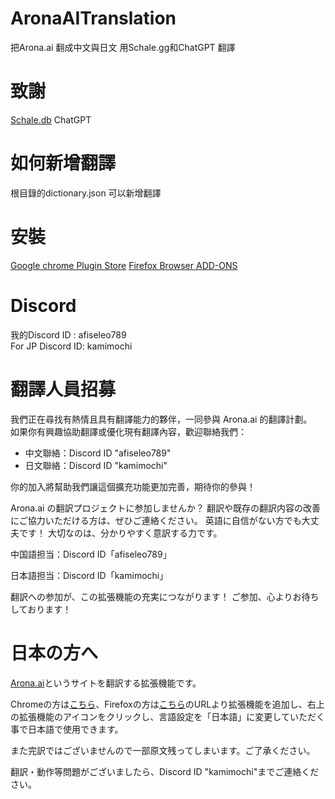 # AronaAITranslation

把Arona.ai 翻成中文與日文
用Schale.gg和ChatGPT 翻譯

# 致謝

[Schale.db](https://schaledb.com/)
ChatGPT

# 如何新增翻譯

根目錄的dictionary.json 可以新增翻譯

# 安裝
[Google chrome Plugin Store](https://chromewebstore.google.com/detail/aronaai-translator/bdkmgaodjbbcjcbpnccbpgnhdjojknkb)
[Firefox Browser ADD-ONS](https://addons.mozilla.org/zh-TW/firefox/addon/arona-ai-translator/)


# Discord

我的Discord ID : afiseleo789  
For JP Discord ID: kamimochi

# 翻譯人員招募

我們正在尋找有熱情且具有翻譯能力的夥伴，一同參與 Arona.ai 的翻譯計劃。  
如果你有興趣協助翻譯或優化現有翻譯內容，歡迎聯絡我們：  
- 中文聯絡：Discord ID "afiseleo789"  
- 日文聯絡：Discord ID "kamimochi"

你的加入將幫助我們讓這個擴充功能更加完善，期待你的參與！


Arona.ai の翻訳プロジェクトに参加しませんか？
翻訳や既存の翻訳内容の改善にご協力いただける方は、ぜひご連絡ください。
英語に自信がない方でも大丈夫です！
大切なのは、分かりやすく意訳する力です。

中国語担当：Discord ID「afiseleo789」

日本語担当：Discord ID「kamimochi」

翻訳への参加が、この拡張機能の充実につながります！
ご参加、心よりお待ちしております！
# 日本の方へ

[Arona.ai](https://arona.ai)というサイトを翻訳する拡張機能です。  

Chromeの方は[こちら](https://chromewebstore.google.com/detail/aronaai-translator中文化/bdkmgaodjbbcjcbpnccbpgnhdjojknkb)、Firefoxの方は[こちら](https://addons.mozilla.org/ja/firefox/addon/arona-ai-translator/)のURLより拡張機能を追加し、右上の拡張機能のアイコンをクリックし、言語設定を「日本語」に変更していただく事で日本語で使用できます。 

また完訳ではございませんので一部原文残ってしまいます。ご了承ください。

翻訳・動作等問題がございましたら、Discord ID "kamimochi"までご連絡ください。  
